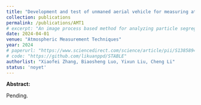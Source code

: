 ```yaml
---
title: "Development and test of unmaned aerial vehicle for measuring atmospheric particle flow based on multi-resolution holographic imaging and full-scale sonic anemometer"
collection: publications
permalink: /publications/AMT1
# excerpt: "An image process based method for analyzing particle segregation in fluidized bed"
date: 2024-04-01
venue: "Atmospheric Measurement Techniques"
year: 2024
# paperurl: "https://www.sciencedirect.com/science/article/pii/S1385894724013469"
# code: "https://github.com/likuanppd/STABLE"
authorlist: "Xiaofei Zhang, Biaosheng Luo, Yixun Liu, Cheng Li"
status: 'noyet'
---
```

**Abstract:**

Pending. 
